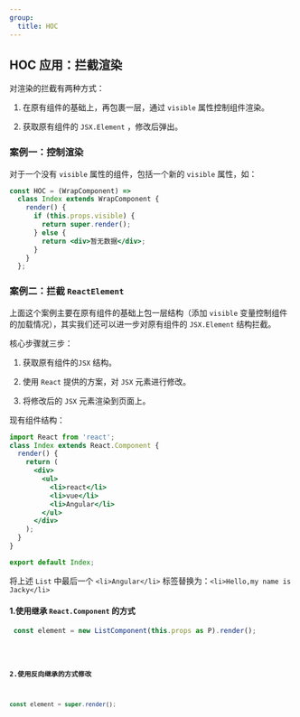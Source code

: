 ```yaml
---
group:
  title: HOC
---
```


## HOC 应用：拦截渲染

对渲染的拦截有两种方式：

1. 在原有组件的基础上，再包裹一层，通过 `visible` 属性控制组件渲染。

2. 获取原有组件的 `JSX.Element` ，修改后弹出。

### 案例一：控制渲染

对于一个没有 `visible` 属性的组件，包括一个新的 `visible` 属性，如：

```jsx | pure
const HOC = (WrapComponent) =>
  class Index extends WrapComponent {
    render() {
      if (this.props.visible) {
        return super.render();
      } else {
        return <div>暂无数据</div>;
      }
    }
  };
```

### 案例二：拦截 `ReactElement`

上面这个案例主要在原有组件的基础上包一层结构（添加 `visible` 变量控制组件的加载情况），其实我们还可以进一步对原有组件的 `JSX.Element` 结构拦截。

核心步骤就三步：

1. 获取原有组件的`JSX` 结构。

2. 使用 `React` 提供的方案，对 `JSX` 元素进行修改。

3. 将修改后的 `JSX` 元素渲染到页面上。

现有组件结构：

```jsx
import React from 'react';
class Index extends React.Component {
  render() {
    return (
      <div>
        <ul>
          <li>react</li>
          <li>vue</li>
          <li>Angular</li>
        </ul>
      </div>
    );
  }
}

export default Index;
```

将上述 `List` 中最后一个 `<li>Angular</li>` 标签替换为：`<li>Hello,my name is Jacky</li>`

#### 1.使用继承 `React.Component` 的方式

```jsx |pure
 const element = new ListComponent(this.props as P).render();
```

<code src="./demo03">

#### 2.使用反向继承的方式修改

```jsx |pure
const element = super.render();
```

<code src="./demo04">
